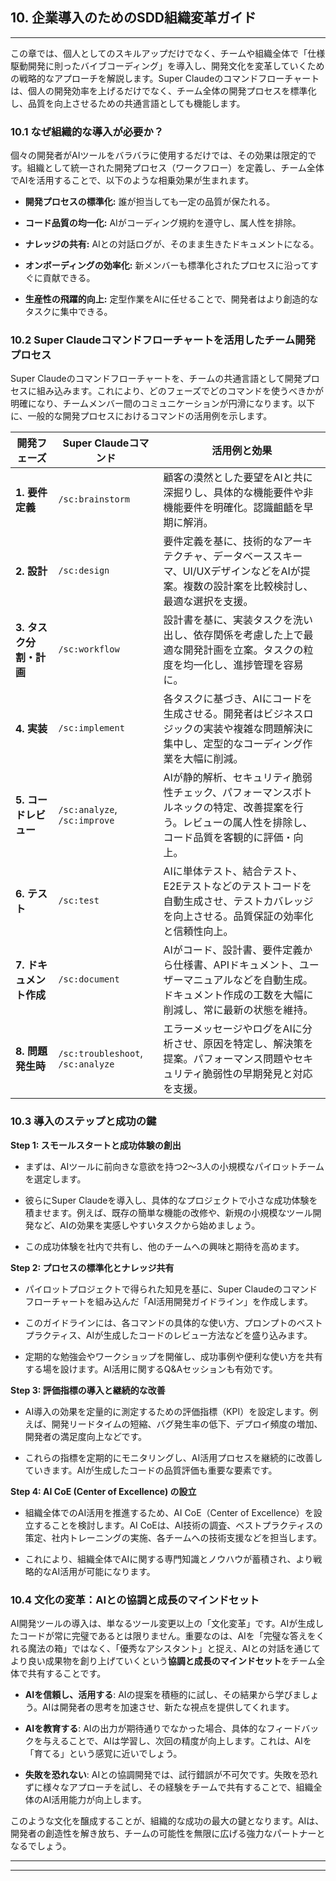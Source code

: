 ## **10. 企業導入のためのSDD組織変革ガイド**

---

この章では、個人としてのスキルアップだけでなく、チームや組織全体で「仕様駆動開発に則ったバイブコーディング」を導入し、開発文化を変革していくための戦略的なアプローチを解説します。Super Claudeのコマンドフローチャートは、個人の開発効率を上げるだけでなく、チーム全体の開発プロセスを標準化し、品質を向上させるための共通言語としても機能します。

### 10.1 なぜ組織的な導入が必要か？

個々の開発者がAIツールをバラバラに使用するだけでは、その効果は限定的です。組織として統一された開発プロセス（ワークフロー）を定義し、チーム全体でAIを活用することで、以下のような相乗効果が生まれます。

- **開発プロセスの標準化:** 誰が担当しても一定の品質が保たれる。

- **コード品質の均一化:** AIがコーディング規約を遵守し、属人性を排除。

- **ナレッジの共有:** AIとの対話ログが、そのまま生きたドキュメントになる。

- **オンボーディングの効率化:** 新メンバーも標準化されたプロセスに沿ってすぐに貢献できる。

- **生産性の飛躍的向上:** 定型作業をAIに任せることで、開発者はより創造的なタスクに集中できる。

### 10.2 Super Claudeコマンドフローチャートを活用したチーム開発プロセス

Super Claudeのコマンドフローチャートを、チームの共通言語として開発プロセスに組み込みます。これにより、どのフェーズでどのコマンドを使うべきかが明確になり、チームメンバー間のコミュニケーションが円滑になります。以下に、一般的な開発プロセスにおけるコマンドの活用例を示します。

| 開発フェーズ | Super Claudeコマンド | 活用例と効果 |
| --- | --- | --- |
| **1. 要件定義** | `/sc:brainstorm` | 顧客の漠然とした要望をAIと共に深掘りし、具体的な機能要件や非機能要件を明確化。認識齟齬を早期に解消。 |
| **2. 設計** | `/sc:design` | 要件定義を基に、技術的なアーキテクチャ、データベーススキーマ、UI/UXデザインなどをAIが提案。複数の設計案を比較検討し、最適な選択を支援。 |
| **3. タスク分割・計画** | `/sc:workflow` | 設計書を基に、実装タスクを洗い出し、依存関係を考慮した上で最適な開発計画を立案。タスクの粒度を均一化し、進捗管理を容易に。 |
| **4. 実装** | `/sc:implement` | 各タスクに基づき、AIにコードを生成させる。開発者はビジネスロジックの実装や複雑な問題解決に集中し、定型的なコーディング作業を大幅に削減。 |
| **5. コードレビュー** | `/sc:analyze`, `/sc:improve` | AIが静的解析、セキュリティ脆弱性チェック、パフォーマンスボトルネックの特定、改善提案を行う。レビューの属人性を排除し、コード品質を客観的に評価・向上。 |
| **6. テスト** | `/sc:test` | AIに単体テスト、結合テスト、E2Eテストなどのテストコードを自動生成させ、テストカバレッジを向上させる。品質保証の効率化と信頼性向上。 |
| **7. ドキュメント作成** | `/sc:document` | AIがコード、設計書、要件定義から仕様書、APIドキュメント、ユーザーマニュアルなどを自動生成。ドキュメント作成の工数を大幅に削減し、常に最新の状態を維持。 |
| **8. 問題発生時** | `/sc:troubleshoot`, `/sc:analyze` | エラーメッセージやログをAIに分析させ、原因を特定し、解決策を提案。パフォーマンス問題やセキュリティ脆弱性の早期発見と対応を支援。 |

### 10.3 導入のステップと成功の鍵

**Step 1: スモールスタートと成功体験の創出**

- まずは、AIツールに前向きな意欲を持つ2〜3人の小規模なパイロットチームを選定します。

- 彼らにSuper Claudeを導入し、具体的なプロジェクトで小さな成功体験を積ませます。例えば、既存の簡単な機能の改修や、新規の小規模なツール開発など、AIの効果を実感しやすいタスクから始めましょう。

- この成功体験を社内で共有し、他のチームへの興味と期待を高めます。

**Step 2: プロセスの標準化とナレッジ共有**

- パイロットプロジェクトで得られた知見を基に、Super Claudeのコマンドフローチャートを組み込んだ「AI活用開発ガイドライン」を作成します。

- このガイドラインには、各コマンドの具体的な使い方、プロンプトのベストプラクティス、AIが生成したコードのレビュー方法などを盛り込みます。

- 定期的な勉強会やワークショップを開催し、成功事例や便利な使い方を共有する場を設けます。AI活用に関するQ&Aセッションも有効です。

**Step 3: 評価指標の導入と継続的な改善**

- AI導入の効果を定量的に測定するための評価指標（KPI）を設定します。例えば、開発リードタイムの短縮、バグ発生率の低下、デプロイ頻度の増加、開発者の満足度向上などです。

- これらの指標を定期的にモニタリングし、AI活用プロセスを継続的に改善していきます。AIが生成したコードの品質評価も重要な要素です。

**Step 4: AI CoE (Center of Excellence) の設立**

- 組織全体でのAI活用を推進するため、AI CoE（Center of Excellence）を設立することを検討します。AI CoEは、AI技術の調査、ベストプラクティスの策定、社内トレーニングの実施、各チームへの技術支援などを担当します。

- これにより、組織全体でAIに関する専門知識とノウハウが蓄積され、より戦略的なAI活用が可能になります。

### 10.4 文化の変革：AIとの協調と成長のマインドセット

AI開発ツールの導入は、単なるツール変更以上の「文化変革」です。AIが生成したコードが常に完璧であるとは限りません。重要なのは、AIを「完璧な答えをくれる魔法の箱」ではなく、「優秀なアシスタント」と捉え、AIとの対話を通じてより良い成果物を創り上げていくという**協調と成長のマインドセット**をチーム全体で共有することです。

- **AIを信頼し、活用する**: AIの提案を積極的に試し、その結果から学びましょう。AIは開発者の思考を加速させ、新たな視点を提供してくれます。

- **AIを教育する**: AIの出力が期待通りでなかった場合、具体的なフィードバックを与えることで、AIは学習し、次回の精度が向上します。これは、AIを「育てる」という感覚に近いでしょう。

- **失敗を恐れない**: AIとの協調開発では、試行錯誤が不可欠です。失敗を恐れずに様々なアプローチを試し、その経験をチームで共有することで、組織全体のAI活用能力が向上します。

このような文化を醸成することが、組織的な成功の最大の鍵となります。AIは、開発者の創造性を解き放ち、チームの可能性を無限に広げる強力なパートナーとなるでしょう。

---

---

